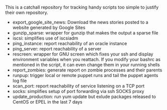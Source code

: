 This is a catchall repository for tracking handy scripts too simple to justify their own repository.

 * export_google_site_news: Download the news stories posted to a website generated by Google Sites
 * gunzip_sparse: wrapper for gunzip that makes the output a sparse file
 * iscsi: simplifies use of iscsiadm
 * ping\_instance: report reachability of an oracle instance
 * ping\_server: report reachability of a server
 * rescreen: wrapper for GNU screen which fixes your ssh and display environment variables when you reattach. If you modify your bashrc as mentioned in the script, it can even change them in your running shells
 * report\_zombies: generate report on zombie processes and their parents
 * runpup: trigger local or remote puppet runs and tail the puppet agents log file
 * scan\_port: report reachability of service listening on a TCP port
 * socks: simplifies setup of port forwarding via ssh SOCKS proxy
 * update_production: run yum update but exlude packages released to CentOS or EPEL in the last 7 days
